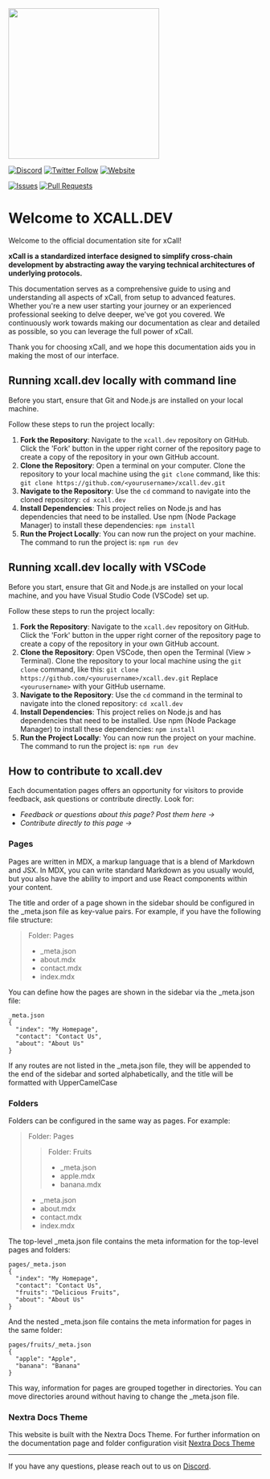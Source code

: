 <img src="https://www.docs.icon.community/images/icon-documentation-over-white.svg" width="300">

[![Discord](https://img.shields.io/discord/880651922682560582?logo=discord)](https://discord.gg/b5QvCXJjJM)
[![Twitter Follow](https://img.shields.io/twitter/follow/helloiconworld?style=social)](https://twitter.com/helloiconworld)
[![Website](https://img.shields.io/badge/Website-xcall.dev-blue)](https://www.docs.icon.community)

[![Issues](https://img.shields.io/github/issues/icon-project/xcall.dev)](https://github.com/icon-project/xcall.dev/issues)
[![Pull Requests](https://img.shields.io/github/issues-pr/icon-project/xcall.dev)](https://github.com/icon-project/xcall.dev/pulls)

# Welcome to XCALL.DEV

Welcome to the official documentation site for xCall! 

**xCall is a standardized interface designed to simplify cross-chain development by abstracting away the varying technical architectures of underlying protocols.**

This documentation serves as a comprehensive guide to using and understanding all aspects of xCall, from setup to advanced features. Whether you're a new user starting your journey or an experienced professional seeking to delve deeper, we've got you covered. We continuously work towards making our documentation as clear and detailed as possible, so you can leverage the full power of xCall. 

Thank you for choosing xCall, and we hope this documentation aids you in making the most of our interface.

## Running xcall.dev locally with command line

Before you start, ensure that Git and Node.js are installed on your local machine.

Follow these steps to run the project locally:

1. **Fork the Repository**: Navigate to the `xcall.dev` repository on GitHub. Click the 'Fork' button in the upper right corner of the repository page to create a copy of the repository in your own GitHub account.
2. **Clone the Repository**: Open a terminal on your computer. Clone the repository to your local machine using the `git clone` command, like this:
```git clone https://github.com/<yourusername>/xcall.dev.git```
3. **Navigate to the Repository**: Use the `cd` command to navigate into the cloned repository:
```cd xcall.dev```
4. **Install Dependencies**: This project relies on Node.js and has dependencies that need to be installed. Use npm (Node Package Manager) to install these dependencies:
```npm install```
5. **Run the Project Locally**: You can now run the project on your machine. The command to run the project is:
```npm run dev```

## Running xcall.dev locally with VSCode

Before you start, ensure that Git and Node.js are installed on your local machine, and you have Visual Studio Code (VSCode) set up.

Follow these steps to run the project locally:

1. **Fork the Repository**: Navigate to the `xcall.dev` repository on GitHub. Click the 'Fork' button in the upper right corner of the repository page to create a copy of the repository in your own GitHub account.
2. **Clone the Repository**: Open VSCode, then open the Terminal (View > Terminal). Clone the repository to your local machine using the `git clone` command, like this:
```git clone https://github.com/<yourusername>/xcall.dev.git```
Replace `<yourusername>` with your GitHub username.
3. **Navigate to the Repository**: Use the `cd` command in the terminal to navigate into the cloned repository:
```cd xcall.dev```
4. **Install Dependencies**: This project relies on Node.js and has dependencies that need to be installed. Use npm (Node Package Manager) to install these dependencies:
```npm install```
5. **Run the Project Locally**: You can now run the project on your machine. The command to run the project is:
```npm run dev```

## How to contribute to xcall.dev

Each documentation pages offers an opportunity for visitors to provide feedback, ask questions or contribute directly. Look for:

* *Feedback or questions about this page? Post them here →*
* *Contribute directly to this page →*

### Pages
Pages are written in MDX, a markup language that is a blend of Markdown and JSX. In MDX, you can write standard Markdown as you usually would, but you also have the ability to import and use React components within your content.

The title and order of a page shown in the sidebar should be configured in the _meta.json file as key-value pairs. For example, if you have the following file structure:

> Folder: Pages
> * _meta.json
> * about.mdx
> * contact.mdx
> * index.mdx

You can define how the pages are shown in the sidebar via the _meta.json file:

```
_meta.json
{
  "index": "My Homepage",
  "contact": "Contact Us",
  "about": "About Us"
}
```

If any routes are not listed in the _meta.json file, they will be appended to the end of the sidebar and sorted alphabetically, and the title will be formatted with UpperCamelCase

### Folders
Folders can be configured in the same way as pages. For example:

> Folder: Pages
> > Folder: Fruits
> > * _meta.json
> > * apple.mdx
> > * banana.mdx
> * _meta.json
> * about.mdx
> * contact.mdx
> * index.mdx

The top-level _meta.json file contains the meta information for the top-level pages and folders:

```
pages/_meta.json
{
  "index": "My Homepage",
  "contact": "Contact Us",
  "fruits": "Delicious Fruits",
  "about": "About Us"
}
```

And the nested _meta.json file contains the meta information for pages in the same folder:

```
pages/fruits/_meta.json
{
  "apple": "Apple",
  "banana": "Banana"
}
```

This way, information for pages are grouped together in directories. You can move directories around without having to change the _meta.json file.

### Nextra Docs Theme
This website is built with the Nextra Docs Theme. For further information on the documentation page and folder configuration visit [Nextra Docs Theme](https://nextra.site/docs/docs-theme) 

---

If you have any questions, please reach out to us on [Discord](https://icon.community/icondiscord/).


